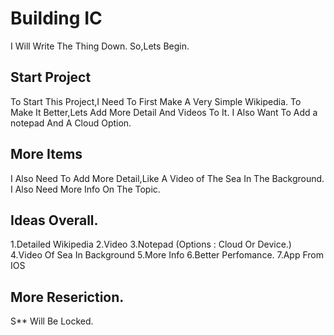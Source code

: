 # Building IC
I Will Write The Thing Down.
So,Lets Begin.
##  Start Project 
To Start This Project,I Need To First Make A Very Simple Wikipedia.
To Make It Better,Lets Add More Detail And Videos To It.
I Also Want To Add a notepad And A Cloud Option.
## More Items
I Also Need To Add More Detail,Like A Video of The Sea In The Background.
I Also Need More Info On The Topic.
## Ideas Overall.
1.Detailed Wikipedia
2.Video
3.Notepad (Options : Cloud Or Device.)
4.Video Of Sea In Background
5.More Info
6.Better Perfomance.
7.App From IOS
## More Reseriction.
S** Will Be Locked.
